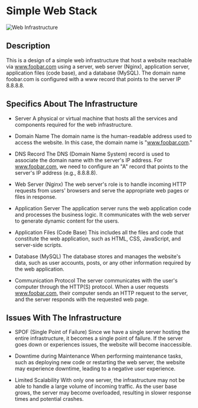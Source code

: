 # Simple Web Stack

![Web Infrastructure](https://imgur.com/5tVnJuc) 



## Description

This is a design of a simple web infrastructure that host a website reachable via www.foobar.com using a server, web server (Nginx), application server, application files (code base), and a database (MySQL). The domain name foobar.com is configured with a www record that points to the server IP 8.8.8.8.



## Specifics About The Infrastructure

- Server
A physical or virtual machine that hosts all the services and components required for the web infrastructure.

- Domain Name
The domain name is the human-readable address used to access the website. In this case, the domain name is "www.foobar.com."

- DNS Record
The DNS (Domain Name System) record is used to associate the domain name with the server's IP address. For www.foobar.com, we need to configure an "A" record that points to the server's IP address (e.g., 8.8.8.8).

- Web Server (Nginx)
The web server's role is to handle incoming HTTP requests from users' browsers and serve the appropriate web pages or files in response.

- Application Server
The application server runs the web application code and processes the business logic. It communicates with the web server to generate dynamic content for the users.

- Application Files (Code Base)
This includes all the files and code that constitute the web application, such as HTML, CSS, JavaScript, and server-side scripts.

- Database (MySQL)
The database stores and manages the website's data, such as user accounts, posts, or any other information required by the web application.

- Communication Protocol
The server communicates with the user's computer through the HTTP(S) protocol. When a user requests www.foobar.com, their computer sends an HTTP request to the server, and the server responds with the requested web page.


## Issues With The Infrastructure

- SPOF (Single Point of Failure)
Since we have a single server hosting the entire infrastructure, it becomes a single point of failure. If the server goes down or experiences issues, the website will become inaccessible.

- Downtime during Maintenance
When performing maintenance tasks, such as deploying new code or restarting the web server, the website may experience downtime, leading to a negative user experience.

- Limited Scalability
With only one server, the infrastructure may not be able to handle a large volume of incoming traffic. As the user base grows, the server may become overloaded, resulting in slower response times and potential crashes.
